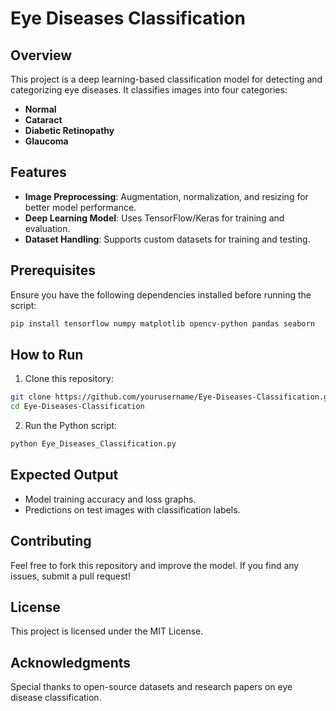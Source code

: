 # Eye Diseases Classification

## Overview
This project is a deep learning-based classification model for detecting and categorizing eye diseases. It classifies images into four categories:
- **Normal**
- **Cataract**
- **Diabetic Retinopathy**
- **Glaucoma**

## Features
- **Image Preprocessing**: Augmentation, normalization, and resizing for better model performance.
- **Deep Learning Model**: Uses TensorFlow/Keras for training and evaluation.
- **Dataset Handling**: Supports custom datasets for training and testing.

## Prerequisites
Ensure you have the following dependencies installed before running the script:
```bash
pip install tensorflow numpy matplotlib opencv-python pandas seaborn
```

## How to Run
1. Clone this repository:
```bash
git clone https://github.com/yourusername/Eye-Diseases-Classification.git
cd Eye-Diseases-Classification
```
2. Run the Python script:
```bash
python Eye_Diseases_Classification.py
```

## Expected Output
- Model training accuracy and loss graphs.
- Predictions on test images with classification labels.

## Contributing
Feel free to fork this repository and improve the model. If you find any issues, submit a pull request!

## License
This project is licensed under the MIT License.

## Acknowledgments
Special thanks to open-source datasets and research papers on eye disease classification.

